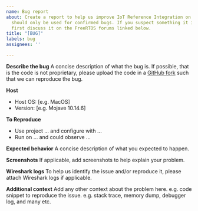 ```yaml
---
name: Bug report
about: Create a report to help us improve IoT Reference Integration on NXP. This
  should only be used for confirmed bugs. If you suspect something it is best to
  first discuss it on the FreeRTOS forums linked below.
title: "[BUG]"
labels: bug
assignees: ''

---
```


**Describe the bug**
A concise description of what the bug is. If possible, that is the code is not proprietary, please upload the code in a [GitHub fork](https://docs.github.com/en/get-started/quickstart/fork-a-repo) such that we can reproduce the bug.

**Host**
- Host OS: [e.g. MacOS]
- Version: [e.g. Mojave 10.14.6]

**To Reproduce**
- Use project ... and configure with ...
- Run on ... and could observe ...

**Expected behavior**
A concise description of what you expected to happen.

**Screenshots**
If applicable, add screenshots to help explain your problem.

**Wireshark logs**
To help us identify the issue and/or reproduce it, please attach Wireshark logs if applicable.

**Additional context**
Add any other context about the problem here.
e.g. code snippet to reproduce the issue.
e.g. stack trace, memory dump, debugger log, and many etc.

<!-- For general inquiries, please post in [FreeRTOS forum](https://forums.FreeRTOS.org) for community support. -->
